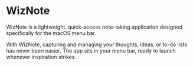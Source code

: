 # WizNote
WizNote is a lightweight, quick-access note-taking application designed specifically for the macOS menu bar. 

With WizNote, capturing and managing your thoughts, ideas, or to-do lists has never been easier. The app sits in your menu bar, ready to launch whenever inspiration strikes.
